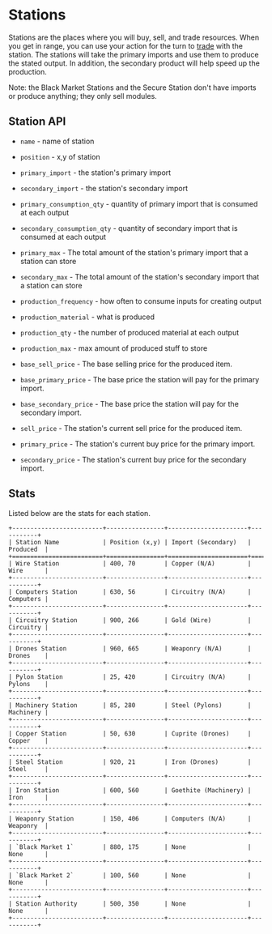# Stations

Stations are the places where you will buy, sell, and trade resources. When you get in range, you can 
use your action for the turn to [trade](trading.html) with the station.
The stations will take the primary imports and use them to produce the stated output.
In addition, the secondary product will help speed up the production.

Note: the Black Market Stations and the Secure Station don't have imports or produce anything; they only sell modules.

[](_static/simple_station.png)
## Station API

- `name` - name of station
- `position` - x,y of station

- `primary_import` - the station's primary import
- `secondary_import` - the station's secondary import
- `primary_consumption_qty` - quantity of primary import that is consumed at each output
- `secondary_consumption_qty` - quantity of secondary import that is consumed at each output
- `primary_max` - The total amount of the station's primary import that a station can store
- `secondary_max` - The total amount of the station's secondary import that a station can store

- `production_frequency` - how often to consume inputs for creating output
- `production_material` - what is produced
- `production_qty` - the number of produced material at each output
- `production_max` - max amount of produced stuff to store

- `base_sell_price` - The base selling price for the produced item.
- `base_primary_price` - The base price the station will pay for the primary import.
- `base_secondary_price` - The base price the station will pay for the secondary import.

- `sell_price` - The station's current sell price for the produced item.
- `primary_price` - The station's current buy price for the primary import.
- `secondary_price` - The station's current buy price for the secondary import.

## Stats

Listed below are the stats for each station.
```
+-------------------------+----------------+----------------------+-----------+
| Station Name            | Position (x,y) | Import (Secondary)   | Produced  |
+=========================+================+======================+===========+
| Wire Station            | 400, 70        | Copper (N/A)         | Wire      |
+-------------------------+----------------+----------------------+-----------+
| Computers Station       | 630, 56        | Circuitry (N/A)      | Computers | 
+-------------------------+----------------+----------------------+-----------+
| Circuitry Station       | 900, 266       | Gold (Wire)          | Circuitry | 
+-------------------------+----------------+----------------------+-----------+
| Drones Station          | 960, 665       | Weaponry (N/A)       | Drones    |
+-------------------------+----------------+----------------------+-----------+
| Pylon Station           | 25, 420        | Circuitry (N/A)      | Pylons    | 
+-------------------------+----------------+----------------------+-----------+
| Machinery Station       | 85, 280        | Steel (Pylons)       | Machinery | 
+-------------------------+----------------+----------------------+-----------+
| Copper Station          | 50, 630        | Cuprite (Drones)     | Copper    |
+-------------------------+----------------+----------------------+-----------+
| Steel Station           | 920, 21        | Iron (Drones)        | Steel     |
+-------------------------+----------------+----------------------+-----------+
| Iron Station            | 600, 560       | Goethite (Machinery) | Iron      | 
+-------------------------+----------------+----------------------+-----------+
| Weaponry Station        | 150, 406       | Computers (N/A)      | Weaponry  | 
+-------------------------+----------------+----------------------+-----------+
| `Black Market 1`        | 880, 175       | None                 | None      | 
+-------------------------+----------------+----------------------+-----------+
| `Black Market 2`        | 100, 560       | None                 | None      | 
+-------------------------+----------------+----------------------+-----------+
| Station Authority       | 500, 350       | None                 | None      |
+-------------------------+----------------+----------------------+-----------+
```
